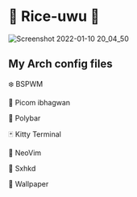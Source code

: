 # 🍥 Rice-uwu 🌸

![Screenshot 2022-01-10 20_04_50](https://user-images.githubusercontent.com/102450738/178134293-fb8567b8-6198-44a8-84fe-affd6e71b9bc.png)


## My Arch config files

❄️ BSPWM

🌸 Picom ibhagwan

🧩 Polybar

🃏 Kitty Terminal

👻 NeoVim

🎴 Sxhkd

🌆 Wallpaper

